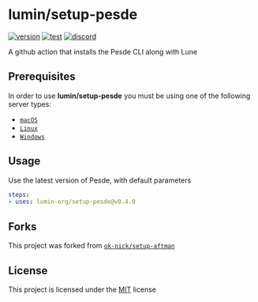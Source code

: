 # lumin/setup-pesde

[![version](https://img.shields.io/github/v/release/lumin-org/setup-pesde?style=plastic&logo=github&logoColor=FFFFFF&label=version)](https://github.com/lumin-org/setup-pesde/releases/latest)
[![test](https://img.shields.io/github/actions/workflow/status/lumin-org/setup-pesde/test.yml?style=plastic&logo=github&logoColor=FFFFFF&label=test)](https://github.com/lumin-org/setup-pesde/blob/main/.github/workflows/test.yml)
[![discord](https://img.shields.io/discord/1105688855375511642?logo=discord&logoColor=white&label=chat&color=4d3dff&style=plastic)](https://lumin-org.github.io/to/discord)

A github action that installs the Pesde CLI along with Lune 

## Prerequisites

In order to use **lumin/setup-pesde** you must be using one of the following server types:

* [`macOS`](https://en.wikipedia.org/wiki/macOS)
* [`Linux`](https://en.wikipedia.org/wiki/Linux)
* [`Windows`](https://en.wikipedia.org/wiki/Windows)
  
## Usage

Use the latest version of Pesde, with default parameters

```yaml
steps:
- uses: lumin-org/setup-pesde@v0.4.0
```

## Forks

This project was forked from [`ok-nick/setup-aftman`](https://github.com/ok-nick/setup-aftman)

## License

This project is licensed under the [MIT](https://github.com/lumin-org/setup-pesde/blob/main/LICENSE) license

